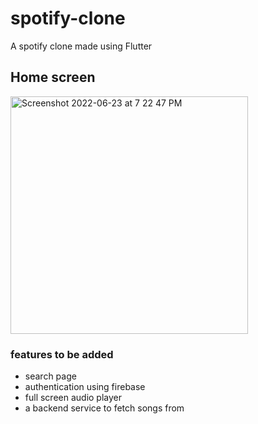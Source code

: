 # spotify-clone

A spotify clone made using Flutter 

## Home screen 

<img width="380" alt="Screenshot 2022-06-23 at 7 22 47 PM" src="https://user-images.githubusercontent.com/32922277/175316493-e5a90eb9-2b4b-4b27-a78a-cbf61231eb0a.png">


### features to be added

* search page 
* authentication using firebase
* full screen audio player
* a backend service to fetch songs from
